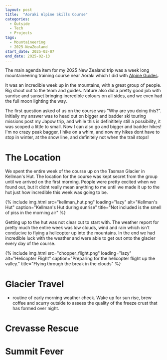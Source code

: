 ```yaml
---
layout: post
title:  "Aoraki Alpine Skills Course"
categories:
  - Outside
  - Tech
  - Projects
tags:
  - Mountaineering
  - 2025-NewZealand
start_date: 2025-02-07
end_date: 2025-02-13
---
```

The main agenda item for my 2025 New Zealand trip was a week long mountaineering training course near Aoraki which I did with [Alpine Guides](https://alpineguides.co.nz/alpine-skills-course).

It was an incredible week up in the mountains, with a great group of people. Big shout out to the team and guides.
Nature also did a pretty good job with sunrise and sunset bringing incredible colours on all sides, and we even had the full moon lighting the way.

The first question asked of us on the course was "Why are you doing this?".
Initially my answer was to head out on bigger and badder ski touring missions post my Japow trip, and while this is definititely still a possibility, it was scoped a little to small.
Now I can also go and bigger and badder hikes! I'm no crazy peak bagger, I hike on a whim, and now my hikes dont have to stop in winter, at the snow line, and definitely not when the trail stops!


# The Location
We spent the entire week of the course up on the Tasman Glacier in Kellman's Hut.
The location for the course was kept secret from the group until we arrived on the first morning.
People were pretty excited when we found out, but it didnt really mean anything to me until we made it up to the hut just how incredible this week was going to be.


{% include img.html src="kellman_hut.png" loading="lazy" alt="Kellman's Hut" caption="Kellman's Hut during sunrise" title="Not included is the smell of piss in the morning air" %}


Getting up to the hut was not clear cut to start with.
The weather report for pretty much the entire week was low clouds, wind and rain which isn't conducive to flying a helicopter up into the mountains.
In the end we had incredible luck with the weather and were able to get out onto the glacier every day of the course.


{% include img.html src="chopper_flight.png" loading="lazy" alt="Helicopter Flight" caption="Preparing for the helicopter flight up the valley." title="Flying through the break in the clouds" %}


# Glacier Travel

* routine of early morning weather check. Wake up for sun rise, brew coffee and scurry outside to assess the quality of the freeze crust that has formed over night.

# Crevasse Rescue

# Summit Fever